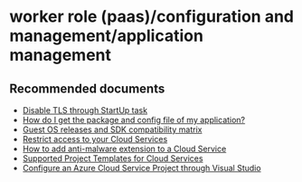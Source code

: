 <properties
	pageTitle="worker role (paas)/configuration and management/application management"
	description="worker role (paas)/configuration and management/application management"
	service="microsoft.classiccompute"
	resource="domainnames"
	authors="ChiragPavecha"
	displayOrder=""
	selfHelpType="generic"
	supportTopicIds="32553310"
	resourceTags=""
	productPesIds="13185"
	cloudEnvironments="public, Fairfax, usnat, ussec"
	articleId="f71c7180-b3d1-49f0-97fe-03fbc271affe"
	ownershipId="Compute_CloudServices_Content"
/>

# worker role (paas)/configuration and management/application management

## **Recommended documents**

* [Disable TLS through StartUp task](https://github.com/Microsoft/azure-ssl-configure)<br>
* [How do I get the package and config file of my application?](https://msdn.microsoft.com/library/azure/jj154121.aspx)<br>
* [Guest OS releases and SDK compatibility matrix](https://docs.microsoft.com/azure/cloud-services/cloud-services-guestos-update-matrix)<br>
* [Restrict access to your Cloud Services](https://docs.microsoft.com/azure/cloud-services/cloud-services-connectivity-and-networking-faq#how-can-i-blockdisable-incoming-traffic-to-the-default-url-of-my-cloud-service)<br>
* [How to add anti-malware extension to a Cloud Service](https://docs.microsoft.com/azure/cloud-services/cloud-services-configuration-and-management-faq#generic)<br>
* [Supported Project Templates for Cloud Services](https://docs.microsoft.com/azure/vs-azure-tools-migrate-publish-web-app-to-cloud-service#supported-project-templates)<br>
* [Configure an Azure Cloud Service Project through Visual Studio](https://docs.microsoft.com/azure/vs-azure-tools-configuring-an-azure-project)